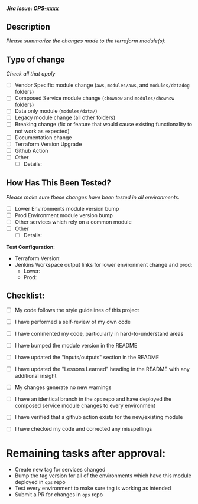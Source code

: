 ##### Jira Issue: [OPS-xxxx](https://chownow.atlassian.net/browse/OPS-xxxx)

## Description

_Please summarize the changes made to the terraform module(s):_

## Type of change

_Check all that apply_

- [ ] Vendor Specific module change (`aws`, `modules/aws`, and `modules/datadog` folders)
- [ ] Composed Service module change (`chownow` and `modules/chownow` folders)
- [ ] Data only module (`modules/data/`)
- [ ] Legacy module change (all other folders)
- [ ] Breaking change (fix or feature that would cause existing functionality to not work as expected)
- [ ] Documentation change
- [ ] Terraform Version Upgrade
- [ ] Github Action
- [ ] Other
  - [ ] Details:

## How Has This Been Tested?

_Please make sure these changes have been tested in all environments._

- [ ] Lower Environments module version bump
- [ ] Prod Environment module version bump
- [ ] Other services which rely on a common module
- [ ] Other
  - [ ] Details:

**Test Configuration**:
* Terraform Version:
* Jenkins Workspace output links for lower environment change and prod:
  * Lower:
  * Prod:


## Checklist:

- [ ] My code follows the style guidelines of this project
- [ ] I have performed a self-review of my own code
- [ ] I have commented my code, particularly in hard-to-understand areas
- [ ] I have bumped the module version in the README
- [ ] I have updated the "inputs/outputs" section in the README
- [ ] I have updated the "Lessons Learned" heading in the README with any additional insight
- [ ] My changes generate no new warnings
- [ ] I have an identical branch in the `ops` repo and have deployed the composed service module changes to every environment
- [ ] I have verified that a github action exists for the new/existing module
- [ ] I have checked my code and corrected any misspellings


# Remaining tasks after approval:

* Create new tag for services changed
* Bump the tag version for all of the environments which have this module deployed in `ops` repo
* Test every environment to make sure tag is working as intended
* Submit a PR for changes in `ops` repo
